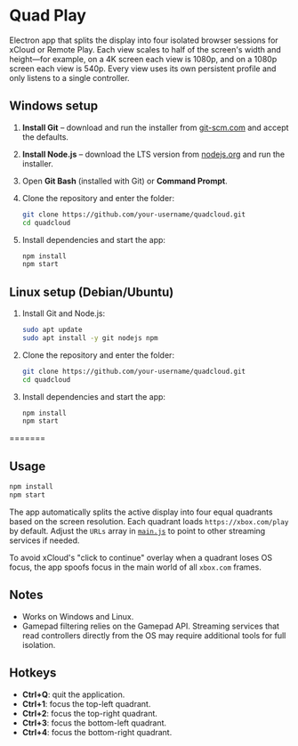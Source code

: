 # Quad Play

Electron app that splits the display into four isolated browser sessions for xCloud or Remote Play. Each view scales to half of the screen's width and height—for example, on a 4K screen each view is 1080p, and on a 1080p screen each view is 540p. Every view uses its own persistent profile and only listens to a single controller.

## Windows setup

1. **Install Git** – download and run the installer from [git-scm.com](https://git-scm.com/download/win) and accept the defaults.
2. **Install Node.js** – download the LTS version from [nodejs.org](https://nodejs.org) and run the installer.
3. Open **Git Bash** (installed with Git) or **Command Prompt**.
4. Clone the repository and enter the folder:

   ```bash
   git clone https://github.com/your-username/quadcloud.git
   cd quadcloud
   ```

5. Install dependencies and start the app:

   ```bash
   npm install
   npm start
   ```

## Linux setup (Debian/Ubuntu)

1. Install Git and Node.js:

   ```bash
   sudo apt update
   sudo apt install -y git nodejs npm
   ```

2. Clone the repository and enter the folder:

   ```bash
   git clone https://github.com/your-username/quadcloud.git
   cd quadcloud
   ```

3. Install dependencies and start the app:

   ```bash
   npm install
   npm start
   ```
=======
## Usage

```bash
npm install
npm start
```


The app automatically splits the active display into four equal quadrants based on the screen resolution. Each quadrant loads `https://xbox.com/play` by default. Adjust the `URLs` array in [`main.js`](main.js) to point to other streaming services if needed.

To avoid xCloud's "click to continue" overlay when a quadrant loses OS focus, the app spoofs focus in the main world of all `xbox.com` frames.

## Notes

- Works on Windows and Linux.
- Gamepad filtering relies on the Gamepad API. Streaming services that read controllers directly from the OS may require additional tools for full isolation.

## Hotkeys

- **Ctrl+Q**: quit the application.
- **Ctrl+1**: focus the top-left quadrant.
- **Ctrl+2**: focus the top-right quadrant.
- **Ctrl+3**: focus the bottom-left quadrant.
- **Ctrl+4**: focus the bottom-right quadrant.

